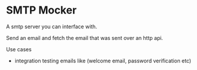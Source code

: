 # SMTP Mocker

A smtp server you can interface with.

Send an email and fetch the email that was sent over an http api.

Use cases 

- integration testing emails like (welcome email, password verification etc)
